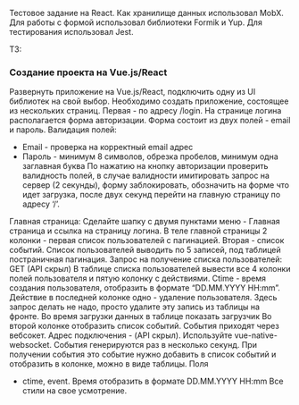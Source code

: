 Тестовое задание на React.
Как хранилище данных использовал MobX.
Для работы с формой использовал библиотеки Formik и Yup.
Для тестирования использовал  Jest.

ТЗ:
### Создание проекта на Vue.js/React
Развернуть приложение на Vue.js/React, подключить одну из UI библиотек на свой
выбор.
Необходимо создать приложение, состоящее из нескольких страниц. Первая - по
адресу /login. На странице логина располагается форма авторизации. Форма состоит
из двух полей - email и пароль.
Валидация полей:
- Email - проверка на корректный email адрес
- Пароль - минимум 8 символов, обрезка пробелов, минимум одна заглавная
буква
По нажатию на кнопку авторизации проверить валидность полей, в случае валидности
имитировать запрос на сервер (2 секунды), форму заблокировать, обозначить на
форме что идет загрузка, после двух секунд перейти на главную страницу по адресу ‘/’.

Главная страница:
Сделайте шапку с двумя пунктами меню - Главная страница и ссылка на страницу
логина.
В теле главной страницы 2 колонки - первая список пользователей с пагинацией.
Вторая - список событий.
Список пользователей выводить по 5 записей, под таблицей постраничная пагинация.
Запрос на получение списка пользователей: GET (API скрыл)
В таблице списка пользователей вывести все 4 колонки полей пользователя и пятую
колонку с действиями. Ctime - время создания пользователя, отобразить в формате
“DD.MM.YYYY HH:mm”. Действие в последней колонке одно - удаление пользователя.
Здесь запрос делать не надо, просто удалите эту запись из таблицы на фронте.
Во время загрузки данных в таблице показать загрузчик
Во второй колонке отобразить список событий. События приходят через вебсокет.
Адрес подключения - (API скрыл). Используйте vue-native-websocket.
События генерируются раз в несколько секунд. При получении события это событие
нужно добавить в список событий и отобразить в колонке, можно в виде таблицы. Поля
- ctime, event. Время отобразить в формате DD.MM.YYYY HH:mm
Все стили на свое усмотрение.
